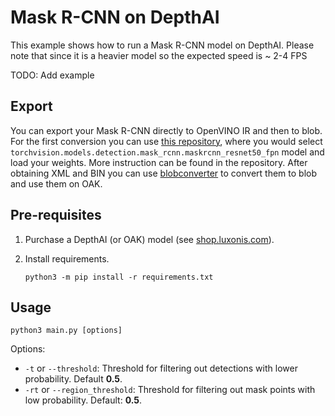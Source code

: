 # Mask R-CNN on DepthAI

This example shows how to run a Mask R-CNN model on DepthAI. Please note that since it is a heavier model so the expected speed is ~ 2-4 FPS



TODO: Add example

## Export
You can export your Mask R-CNN directly to OpenVINO IR and then to blob. For the first conversion you can use [this repository](https://github.com/openvinotoolkit/openvino_contrib/tree/master/modules/mo_pytorch), where you would select `torchvision.models.detection.mask_rcnn.maskrcnn_resnet50_fpn` model and load your weights. More instruction can be found in the repository. After obtaining XML and BIN you can use [blobconverter](https://blobconverter.luxonis.com/) to convert them to blob and use them on OAK.

## Pre-requisites

1. Purchase a DepthAI (or OAK) model (see [shop.luxonis.com](https://shop.luxonis.com/)).

3. Install requirements.
   ```
   python3 -m pip install -r requirements.txt
   ```

## Usage

```
python3 main.py [options]
```

Options:

* `-t` or `--threshold`: Threshold for filtering out detections with lower probability. Default **0.5**.
* `-rt` or `--region_threshold`: Threshold for filtering out mask points with low probability. Default: **0.5**.
